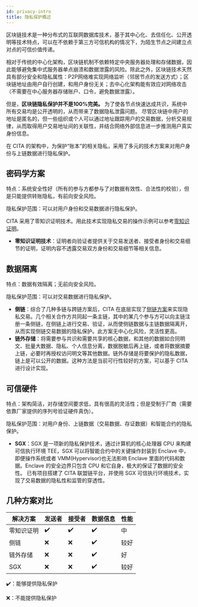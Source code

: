 ```yaml
---
id: privacy-intro
title: 隐私保护概述
---
```


区块链技术是一种分布式的互联网数据库技术，基于其中心化、去信任化、公开透明等技术特点，可以在不依赖于第三方可信机构的情况下，为陌生节点之间建立点对点的可信价值传递。

相对于传统的中心化架构，区块链机制不依赖特定中央服务器处理和存储数据，因此能够避免集中式服务器单点崩溃和数据泄露的风险。除此之外，区块链技术天然具有部分安全和隐私属性：P2P网络难实现网络监听（邻居节点的发送方式）；区块链地址由用户自行创建，和用户身份无关；去中心化架构能有效应对网络攻击（不需要在中心服务器存储账户、口令，避免数据泄露）。

但是，**区块链隐私保护并不是100%完美。** 为了使各节点快速达成共识，系统中所有交易均是公开透明的，从而带来了数据隐私泄露问题。 尽管区块链中用户的地址是匿名的，但一些组织或个人可以通过地址跟踪用户的交易数据，分析交易规律，从而取得用户交易地址间的关联性，并结合网络外部信息进一步推测用户真实身份信息。

在 CITA 的架构中，为保护“账本”的相关隐私，采用了多元的技术方案来对用户身份与上链数据进行隐私保护。

## 密码学方案 

特点：系统安全性好（所有的参与方都参与了对数据有效性、合法性的校验），但是只能提供转账隐私，有前向安全风险。

隐私保护范围：可以对用户身份和交易数据进行隐私保护。

CITA 采用了零知识证明技术。用此技术实现隐私交易的操作示例可以参考[零知识证明](./zktx)。

* **零知识证明技术**：证明者向验证者提供关于交易发送者、接受者身份和交易细节的证明，证明内容不透露交易双方身份和交易细节等相关信息。

## 数据隔离

特点：数据有效隔离；无前向安全风险。

隐私保护范围：可以对交易数据进行隐私保护。

* **侧链**：综合了几种多链与跨链方案后，CITA 在底层实现了[侧链方案](./crosschain-contract-example)来实现隐私交易。几个相关合作方共同起一条主链，其中的某几个参与方可以向主链注册一条侧链，在侧链上进行交易、验证，从而使侧链数据与主链数据隔离开，从而实现侧链交易数据的隐私保护。此方案无中心化风险，灵活性更高。
* **链外存储**：将需要参与共识和需要共享的核心数据，和其他的数据如合同明文、批量大数据、隐私、个人信息分离，数据脱敏后再上链，或者将数据摘要上链，必要时再授权访问明文等其他数据。链外存储是将要保护的隐私数据，链上是可以公开的数据。这种方法是当前可行性较好的方案，可以基于 CITA 进行设计实现。

## 可信硬件

特点：架构简洁，对存储空间要求低，具有很高的灵活性；但是受制于厂商（需要依靠厂家提供的序列号验证硬件真伪）。

隐私保护范围：对用户身份、上链数据（交易数据、存证数据）和智能合约的隐私保护。

* **SGX**：SGX 是一项新的隐私保护技术，通过计算机的核心处理器 CPU 来构建可信执行环境 TEE，SGX 可以将智能合约中的关键操作封装到 Enclave 中，即便操作系统或者 VMM(Hypervisor)也无法影响 Enclave 里面的代码和数据。Enclave 的安全边界只包含 CPU 和它自身，极大的保证了数据的安全性。 已有项目搭建了 CITA 联盟链平台，并使用 SGX 可信执行环境技术，实现了交易数据的隐私性和监管的穿透性。

## 几种方案对比

|解决方案	|发送者	|接受者	|数据信息	|性能  |  
|---	|---	|---	|---	|---	|
|零知识证明	|✔️	|✔️	|✔️	|中	|
|侧链	|❌	|❌	|✔️	|较好	|
|链外存储	|❌	|❌	|✔️	|好	|
|SGX	|❌	|❌	|✔️	|较好	|

✔️：能够提供隐私保护   

❌：不能提供隐私保护   
